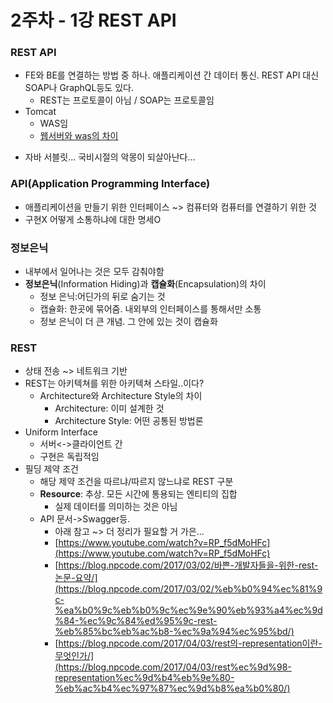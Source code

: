 # 2주차 - 1강 REST API


### REST API
* FE와 BE를 연결하는 방법 중 하나. 애플리케이션 간 데이터 통신. REST API 대신 SOAP나 GraphQL등도 있다.
  * REST는 프로토콜이 아님 / SOAP는 프로토콜임
* Tomcat
  * WAS임
  * [웹서버와 was의 차이](https://gmlwjd9405.github.io/images/web/webserver-vs-was1.png)
- 자바 서블릿... 국비시절의 악몽이 되살아난다...

### API(Application Programming Interface)
* 애플리케이션을 만들기 위한 인터페이스 ~> 컴퓨터와 컴퓨터를 연결하기 위한 것
* 구현X 어떻게 소통하냐에 대한 명세O

### 정보은닉
* 내부에서 일어나는 것은 모두 감춰야함
* __정보은닉__(Information Hiding)과 __캡슐화__(Encapsulation)의 차이
  * 정보 은닉:어딘가의 뒤로 숨기는 것
  * 캡슐화: 한곳에 묶어줌. 내외부의 인터페이스를 통해서만 소통
  * 정보 은닉이 더 큰 개념. 그 안에 있는 것이 캡슐화


### REST
* 상태 전송 ~> 네트워크 기반 
* REST는 아키텍쳐를 위한 아키텍쳐 스타일..이다?
  * Architecture와 Architecture Style의 차이
    * Architecture: 이미 설계한 것
    * Architecture Style: 어떤 공통된 방법론
* Uniform Interface
  * 서버<->클라이언트 간
  * 구현은 독립적임 
* 필딩 제약 조건
  * 해당 제약 조건을 따르냐/따르지 않느냐로 REST 구분
  * __Resource__: 추상. 모든 시간에 통용되는 엔티티의 집합
    * 실제 데이터를 의미하는 것은 아님
  * API 문서->Swagger등.
    - 아래 참고 ~> 더 정리가 필요할 거 가은...
    - [https://www.youtube.com/watch?v=RP_f5dMoHFc](https://www.youtube.com/watch?v=RP_f5dMoHFc)
    - [https://blog.npcode.com/2017/03/02/바쁜-개발자들을-위한-rest-논문-요약/](https://blog.npcode.com/2017/03/02/%eb%b0%94%ec%81%9c-%ea%b0%9c%eb%b0%9c%ec%9e%90%eb%93%a4%ec%9d%84-%ec%9c%84%ed%95%9c-rest-%eb%85%bc%eb%ac%b8-%ec%9a%94%ec%95%bd/)
    - [https://blog.npcode.com/2017/04/03/rest의-representation이란-무엇인가/](https://blog.npcode.com/2017/04/03/rest%ec%9d%98-representation%ec%9d%b4%eb%9e%80-%eb%ac%b4%ec%97%87%ec%9d%b8%ea%b0%80/)
